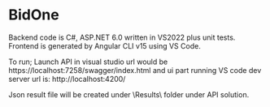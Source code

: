 # BidOne

Backend code is C#, ASP.NET 6.0 written in VS2022 plus unit tests. Frontend is generated by Angular CLI v15 using VS Code.

To run; Launch API in visual studio url would be https://localhost:7258/swagger/index.html and ui part running VS code dev server url is: http://localhost:4200/

Json result file will be created under \Results\ folder under API solution.

